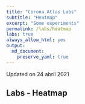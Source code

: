 ```yaml
---
title: "Corona Atlas Labs"
subtitle: "Heatmap"
excerpt: "Some experiments"
permalink: /labs/heatmap
labs: true
always_allow_html: yes
output: 
  md_document:
    preserve_yaml: true
---
```


<!-- Modify _R/labs file instead -->
<p class="text-right font-weight-bold">
Updated on 24 abril 2021
</p>

## Labs - Heatmap

<div id="leaflet" style="width:100%;height:75vh;" class="leaflet html-widget"></div>
<script type="application/json" data-for="leaflet">{"x":{"options":{"minZoom":1.5,"crs":{"crsClass":"L.CRS.EPSG3857","code":null,"proj4def":null,"projectedBounds":null,"options":{}}},"calls":[{"method":"setMaxBounds","args":[-80,-180,80,180]},{"method":"addProviderTiles","args":["CartoDB.DarkMatter",null,null,{"errorTileUrl":"","noWrap":false,"detectRetina":false}]},{"method":"addHeatmap","args":[[[-35.2021192846759,-65.1485054399454,4],[47.5890165076083,14.1431984022027,3],[42.5473014265013,1.58533451297367,4],[23.9277975587061,54.3527775784381,3],[33.8317921038522,66.0257668422885,3],[17.0773727975265,-61.8109112490644,1],[41.139984674174,20.065438009549,3],[40.2893260089297,44.9315425722216,4],[-12.3411053294081,17.5760276455363,3],[-25.5704444435864,134.362084683468,1],[40.3572893304129,47.6606359578701,3],[44.1629307295627,17.7842142772999,4],[13.1714623060359,-59.5594592398395,1],[23.8336624737576,90.2746266220734,3],[50.6398697025022,4.66279647673302,3],[12.2716366552283,-1.74694181695664,3],[42.7551103013674,25.2409323997331,4],[26.0421716803312,50.5488462364088,4],[-3.37016289366585,29.8898305717586,3],[9.64305769476741,2.33915101322187,3],[4.48839530486336,114.605718749363,1],[-16.7124133305489,-64.6606899456599,4],[-10.7705880549394,-53.0863538133413,5],[36.6226717761636,103.895355849354,1],[24.4725522190694,-77.9478500609579,3],[27.3860238911186,90.4519075789862,3],[-22.1868562799607,23.8128651054932,5],[53.5384732548575,28.0384856975402,3],[17.1978030385202,-88.7040227981866,3],[3.9117790108803,-73.0863161501847,4],[9.975464586761,-84.1801156495967,3],[21.6142102089251,-78.9545226272104,3],[15.0930157718787,-23.6375947651212,4],[35.0506026610657,33.2251953883769,4],[49.7356962248983,15.3307123155801,4],[5.70089287563158,12.7467225938184,3],[58.6760260400757,-99.3769072729875,3],[-2.87666035215874,23.6548459358616,3],[6.57555058631761,20.4862059324149,3],[-0.832819956934455,15.2423428528289,3],[46.7981248516004,8.22583632127277,3],[7.6272492749279,-5.55184634474577,3],[13.4481615536811,-15.4635909885353,3],[10.4351755406609,-10.9143178800241,3],[1.56595100293763,10.4586590426919,3],[15.6850372071443,-90.3480455000757,3],[-38.2528703993173,-71.4086984453378,4],[46.6195105992264,2.45856845335666,4],[45.1209411686261,16.416165215437,4],[18.9289545837098,-72.6627798549053,3],[47.1647019459901,19.4164384761779,4],[64.9765320822911,-18.5700983680706,1],[43.5272254632345,12.1614927957004,3],[18.1562774462994,-77.3105389184734,3],[31.2501599585707,36.7881522952131,4],[0.528609424868371,37.8625525202896,3],[41.4610639141382,74.5513879035261,3],[51.1018453672383,10.3928186042813,null],[11.7389709867468,42.5762619754947,3],[56.2238439763849,9.37128812339307,3],[15.4214182617025,-61.3520200391649,1],[18.8908878079692,-70.5008376723828,1],[28.152529418258,2.67465730682664,3],[-1.45294399111037,-78.3783560126896,4],[58.6809715185842,25.8311619056695,4],[26.5780907117225,29.7728926055733,4],[15.369196223989,38.8300044833041,3],[-0.620333843078375,11.7822429998037,3],[12.1197407596791,-61.681152753133,1],[42.1803285304353,43.5005465647154,3],[14.8161828598283,-86.612919937048,3],[39.4464568871859,22.6233731776356,3],[40.1465719083617,127.186119892626,3],[40.3897258830799,-3.55234928248739,2],[8.62507975316789,39.6340364626977,3],[64.4886206544987,26.2507962053128,2],[-17.8334197078599,177.9747371566,1],[6.8902518559511,158.237050047384,1],[7.96365596585339,-1.20634762217046,3],[12.0662725226463,-14.8878468056572,3],[4.79472869380557,-58.9743459597168,3],[22.3817251622044,114.132990674926,1],[9.58893781940501,8.0948618445247,3],[52.2771833278303,5.62259902807922,4],[28.2622525093762,83.938937011234,3],[-0.529299165911259,166.934761927369,1],[-19.0535003787334,-169.860959792378,1],[17.3517175027039,-62.7826420245485,1],[12.7105200264253,104.917604488392,1],[1.86251664323396,-157.376651905606,1],[48.1623987650855,67.2865522644064,3],[18.4999336999336,103.770010064472,1],[33.9174359492092,35.8889427559421,4],[13.894144986731,-60.9691301588411,1],[47.1362856930959,9.5503634190267,3],[7.62654310868556,80.6985669878148,1],[-9.1698838936742,-74.3608685629587,4],[-0.191605757323356,114.018058489029,3],[53.1786737494892,-8.14310779859252,2],[31.3475495130773,34.9635380156869,1],[33.0476113200938,43.7731716023547,3],[12.8438457197481,-85.0432514318622,3],[22.3425169555975,79.4181914839274,5],[32.5699780356499,54.3013293914622,4],[-11.6633711067585,43.3567579629252,3],[35.9442369005198,136.767712776856,1],[36.4311191842896,127.84111498019,1],[29.3556631656385,47.6155472987991,4],[29.3978965873385,68.8091126155351,3],[52.124545617766,19.3990590023086,4],[6.45031874766357,-9.31308899438693,3],[-29.5774827680169,28.2571751964976,5],[55.339721749692,23.904491585344,3],[49.7751212603235,6.09891546127588,3],[-6.61127714619985,144.248519418579,3],[35.8884992670076,14.4277813919169,3],[-20.281500740106,57.5758475726672,1],[0.459918415409883,73.1547311514838,3],[-13.2307938733512,34.3050955827784,5],[23.9399584670446,-102.527803104086,4],[3.60847959045255,114.710449584335,1],[-17.2662225957607,35.5530322895638,5],[15.9436929925332,121.42461598617,3],[31.9371880046933,35.2589295371827,4],[39.6745950811349,-7.96741419449025,2],[7.44293270739664,134.532849404329,1],[-23.2312173755209,-58.3933678860499,4],[25.2754233564513,51.1999989697074,4],[45.8389356088733,24.9831861281519,3],[44.2312994857263,20.7957369830548,4],[38.5231101958947,71.0346584209823,3],[-8.79905557177138,125.946136697002,3],[-22.142960025223,17.2220535988999,3],[-21.3249376058201,165.496784900182,1],[17.4136921493685,9.39689039266475,3],[-43.993057149608,170.461649955858,1],[20.5666285434862,56.0922848797053,4],[8.52718155699428,-80.1103620697539,3],[56.8532136267187,24.9271580644057,3],[27.0242308017488,18.0319905747843,3],[31.8409490094088,-6.28716808241391,3],[43.7380202385346,7.42374070654847,3],[47.1965666954997,28.4661841448633,3],[42.7851210240792,19.2482577548004,4],[-19.3892185383557,46.6987141121008,3],[5.61978734650987,168.108735067655,1],[41.6006772405597,21.707552630216,4],[17.3443838831138,-3.52356935963142,3],[21.1498907921324,96.49763242927,1],[46.8393271652132,103.076828499866,3],[20.2587996772436,-10.3347352246283,3],[61.6715878805507,99.1366092075636,3],[-1.99352662684876,29.9281443631584,1],[24.1267323736816,44.546784937414,3],[-9.62413839945012,160.16426573801,1],[39.1102909277757,59.3960985634624,3],[34.1083679756019,9.5760095522878,4],[-21.1769245082963,-175.182135122145,1],[38.9890241793039,35.4464964824555,4],[10.417095191112,-61.30174177628,3],[-5.67438803049206,176.115526013485,1],[-6.26636726981605,34.800733630336,4],[49.0087217098159,31.3961831689058,4],[1.28206444173038,32.3960643169356,1],[-32.8020234546134,-56.0178485201856,4],[41.7593748724298,63.160662343482,3],[41.9046506957296,12.4485540923287,3],[13.254549678372,-61.1887129083572,1],[-4.65949461492214,55.4641483629836,4],[16.0184120263048,29.9599387114768,4],[62.8051317134413,16.7490883355393,4],[1.36357424408701,103.817907367349,1],[46.1242393399678,14.8258746621628,4],[53.996849082587,-2.5856392007459,2],[16.6377375940803,106.314459028754,1],[-15.2612682813299,166.891145193839,1],[-13.6174234764531,-172.446497105764,1],[39.5220373645986,-99.123249120711,3],[-19.0025389457657,29.8648471926622,5],[7.12796936816275,-66.1580102178432,3],[48.7063387149775,19.4863592608847,3],[8.5573446703944,-11.7929378567989,3],[43.9372772603764,12.4587877018634,3],[14.3571011681849,-14.472154238662,3],[6.06327065600832,45.8689617551806,3],[4.13030648180662,-55.9092124687471,3],[7.2872821868403,30.323158832332,3],[0.241974619116458,6.60752482429229,3],[13.7313392686234,-88.8679538483707,3],[35.0127712176427,38.5093382871711,4],[-26.5591016501642,31.5043758401513,5],[15.3414221255307,18.6626615423874,3],[8.53530978753182,0.97776365887989,3],[15.1043805642839,101.008762583139,1],[15.9301795656099,47.5453019663196,3],[-29.0000431844288,25.0882067572617,5],[-13.4608694258361,27.7972738652513,5],[64.4130301430182,13.9706810294007,2],[42.5816191592841,20.889266773813,4]],null,null,{"minOpacity":0.05,"max":5,"radius":20,"blur":15}]},{"method":"addCircleMarkers","args":[[-35.2021192846759,47.5890165076083,42.5473014265013,23.9277975587061,33.8317921038522,17.0773727975265,41.139984674174,40.2893260089297,-12.3411053294081,-25.5704444435864,40.3572893304129,44.1629307295627,13.1714623060359,23.8336624737576,50.6398697025022,12.2716366552283,42.7551103013674,26.0421716803312,-3.37016289366585,9.64305769476741,4.48839530486336,-16.7124133305489,-10.7705880549394,36.6226717761636,24.4725522190694,27.3860238911186,-22.1868562799607,53.5384732548575,17.1978030385202,3.9117790108803,9.975464586761,21.6142102089251,15.0930157718787,35.0506026610657,49.7356962248983,5.70089287563158,58.6760260400757,-2.87666035215874,6.57555058631761,-0.832819956934455,46.7981248516004,7.6272492749279,13.4481615536811,10.4351755406609,1.56595100293763,15.6850372071443,-38.2528703993173,46.6195105992264,45.1209411686261,18.9289545837098,47.1647019459901,64.9765320822911,43.5272254632345,18.1562774462994,31.2501599585707,0.528609424868371,41.4610639141382,51.1018453672383,11.7389709867468,56.2238439763849,15.4214182617025,18.8908878079692,28.152529418258,-1.45294399111037,58.6809715185842,26.5780907117225,15.369196223989,-0.620333843078375,12.1197407596791,42.1803285304353,14.8161828598283,39.4464568871859,40.1465719083617,40.3897258830799,8.62507975316789,64.4886206544987,-17.8334197078599,6.8902518559511,7.96365596585339,12.0662725226463,4.79472869380557,22.3817251622044,9.58893781940501,52.2771833278303,28.2622525093762,-0.529299165911259,-19.0535003787334,17.3517175027039,12.7105200264253,1.86251664323396,48.1623987650855,18.4999336999336,33.9174359492092,13.894144986731,47.1362856930959,7.62654310868556,-9.1698838936742,-0.191605757323356,53.1786737494892,31.3475495130773,33.0476113200938,12.8438457197481,22.3425169555975,32.5699780356499,-11.6633711067585,35.9442369005198,36.4311191842896,29.3556631656385,29.3978965873385,52.124545617766,6.45031874766357,-29.5774827680169,55.339721749692,49.7751212603235,-6.61127714619985,35.8884992670076,-20.281500740106,0.459918415409883,-13.2307938733512,23.9399584670446,3.60847959045255,-17.2662225957607,15.9436929925332,31.9371880046933,39.6745950811349,7.44293270739664,-23.2312173755209,25.2754233564513,45.8389356088733,44.2312994857263,38.5231101958947,-8.79905557177138,-22.142960025223,-21.3249376058201,17.4136921493685,-43.993057149608,20.5666285434862,8.52718155699428,56.8532136267187,27.0242308017488,31.8409490094088,43.7380202385346,47.1965666954997,42.7851210240792,-19.3892185383557,5.61978734650987,41.6006772405597,17.3443838831138,21.1498907921324,46.8393271652132,20.2587996772436,61.6715878805507,-1.99352662684876,24.1267323736816,-9.62413839945012,39.1102909277757,34.1083679756019,-21.1769245082963,38.9890241793039,10.417095191112,-5.67438803049206,-6.26636726981605,49.0087217098159,1.28206444173038,-32.8020234546134,41.7593748724298,41.9046506957296,13.254549678372,-4.65949461492214,16.0184120263048,62.8051317134413,1.36357424408701,46.1242393399678,53.996849082587,16.6377375940803,-15.2612682813299,-13.6174234764531,39.5220373645986,-19.0025389457657,7.12796936816275,48.7063387149775,8.5573446703944,43.9372772603764,14.3571011681849,6.06327065600832,4.13030648180662,7.2872821868403,0.241974619116458,13.7313392686234,35.0127712176427,-26.5591016501642,15.3414221255307,8.53530978753182,15.1043805642839,15.9301795656099,-29.0000431844288,-13.4608694258361,64.4130301430182,42.5816191592841],[-65.1485054399454,14.1431984022027,1.58533451297367,54.3527775784381,66.0257668422885,-61.8109112490644,20.065438009549,44.9315425722216,17.5760276455363,134.362084683468,47.6606359578701,17.7842142772999,-59.5594592398395,90.2746266220734,4.66279647673302,-1.74694181695664,25.2409323997331,50.5488462364088,29.8898305717586,2.33915101322187,114.605718749363,-64.6606899456599,-53.0863538133413,103.895355849354,-77.9478500609579,90.4519075789862,23.8128651054932,28.0384856975402,-88.7040227981866,-73.0863161501847,-84.1801156495967,-78.9545226272104,-23.6375947651212,33.2251953883769,15.3307123155801,12.7467225938184,-99.3769072729875,23.6548459358616,20.4862059324149,15.2423428528289,8.22583632127277,-5.55184634474577,-15.4635909885353,-10.9143178800241,10.4586590426919,-90.3480455000757,-71.4086984453378,2.45856845335666,16.416165215437,-72.6627798549053,19.4164384761779,-18.5700983680706,12.1614927957004,-77.3105389184734,36.7881522952131,37.8625525202896,74.5513879035261,10.3928186042813,42.5762619754947,9.37128812339307,-61.3520200391649,-70.5008376723828,2.67465730682664,-78.3783560126896,25.8311619056695,29.7728926055733,38.8300044833041,11.7822429998037,-61.681152753133,43.5005465647154,-86.612919937048,22.6233731776356,127.186119892626,-3.55234928248739,39.6340364626977,26.2507962053128,177.9747371566,158.237050047384,-1.20634762217046,-14.8878468056572,-58.9743459597168,114.132990674926,8.0948618445247,5.62259902807922,83.938937011234,166.934761927369,-169.860959792378,-62.7826420245485,104.917604488392,-157.376651905606,67.2865522644064,103.770010064472,35.8889427559421,-60.9691301588411,9.5503634190267,80.6985669878148,-74.3608685629587,114.018058489029,-8.14310779859252,34.9635380156869,43.7731716023547,-85.0432514318622,79.4181914839274,54.3013293914622,43.3567579629252,136.767712776856,127.84111498019,47.6155472987991,68.8091126155351,19.3990590023086,-9.31308899438693,28.2571751964976,23.904491585344,6.09891546127588,144.248519418579,14.4277813919169,57.5758475726672,73.1547311514838,34.3050955827784,-102.527803104086,114.710449584335,35.5530322895638,121.42461598617,35.2589295371827,-7.96741419449025,134.532849404329,-58.3933678860499,51.1999989697074,24.9831861281519,20.7957369830548,71.0346584209823,125.946136697002,17.2220535988999,165.496784900182,9.39689039266475,170.461649955858,56.0922848797053,-80.1103620697539,24.9271580644057,18.0319905747843,-6.28716808241391,7.42374070654847,28.4661841448633,19.2482577548004,46.6987141121008,168.108735067655,21.707552630216,-3.52356935963142,96.49763242927,103.076828499866,-10.3347352246283,99.1366092075636,29.9281443631584,44.546784937414,160.16426573801,59.3960985634624,9.5760095522878,-175.182135122145,35.4464964824555,-61.30174177628,176.115526013485,34.800733630336,31.3961831689058,32.3960643169356,-56.0178485201856,63.160662343482,12.4485540923287,-61.1887129083572,55.4641483629836,29.9599387114768,16.7490883355393,103.817907367349,14.8258746621628,-2.5856392007459,106.314459028754,166.891145193839,-172.446497105764,-99.123249120711,29.8648471926622,-66.1580102178432,19.4863592608847,-11.7929378567989,12.4587877018634,-14.472154238662,45.8689617551806,-55.9092124687471,30.323158832332,6.60752482429229,-88.8679538483707,38.5093382871711,31.5043758401513,18.6626615423874,0.97776365887989,101.008762583139,47.5453019663196,25.0882067572617,27.7972738652513,13.9706810294007,20.889266773813],10,null,null,{"interactive":true,"className":"","stroke":false,"color":"#03F","weight":5,"opacity":0.5,"fill":true,"fillColor":null,"fillOpacity":0},null,null,["<strong>Argentina<\/strong><br />High incidence area<p class='infomap'><strong>More information<\/strong><br />Since 18 abr. 2021.<\/p>","<strong>Austria<\/strong><br />Risk area<p class='infomap'><strong>More information<\/strong><br />Since 01 nov. 2020.<\/p>","<strong>Andorra<\/strong><br />High incidence area<p class='infomap'><strong>More information<\/strong><br />Since 24 ene. 2021.<\/p>","<strong>United Arab Emirates<\/strong><br />Risk area<p class='infomap'><strong>More information<\/strong><br />Since 18 abr. 2021.<\/p>","<strong>Afghanistan<\/strong><br />Risk area<p class='infomap'><strong>More information<\/strong><br />Since 21 feb. 2021.<\/p>","<strong>Antigua and Barbuda<\/strong><br />Not risk area<p class='infomap'><strong>More information<\/strong><br />Since 24 abr. 2021.<\/p>","<strong>Albania<\/strong><br />Risk area<p class='infomap'><strong>More information<\/strong><br />Since 25 abr. 2021.<\/p>","<strong>Armenia<\/strong><br />High incidence area<p class='infomap'><strong>More information<\/strong><br />Since 11 abr. 2021.<\/p>","<strong>Angola<\/strong><br />Risk area<p class='infomap'><strong>More information<\/strong><br />Since 15 jun. 2020.<\/p>","<strong>Australia<\/strong><br />Not risk area","<strong>Azerbaijan<\/strong><br />Risk area<p class='infomap'><strong>More information<\/strong><br />Since 15 jun. 2020.<\/p>","<strong>Bosnia and Herzegovina<\/strong><br />High incidence area<p class='infomap'><strong>More information<\/strong><br />Since 24 ene. 2021.<\/p>","<strong>Barbados<\/strong><br />Not risk area<p class='infomap'><strong>More information<\/strong><br />Since 17 abr. 2021.<\/p>","<strong>Bangladesh<\/strong><br />Risk area<p class='infomap'><strong>More information<\/strong><br />Since 15 jun. 2020.<\/p>","<strong>Belgium<\/strong><br />Risk area<p class='infomap'><strong>More information<\/strong><br />Since 30 sep. 2020.<\/p>","<strong>Burkina Faso<\/strong><br />Risk area<p class='infomap'><strong>More information<\/strong><br />Since 15 jun. 2020.<\/p>","<strong>Bulgaria<\/strong><br />High incidence area<p class='infomap'><strong>More information<\/strong><br />Since 21 mar. 2021.<\/p>","<strong>Bahrain<\/strong><br />High incidence area<p class='infomap'><strong>More information<\/strong><br />Since 14 feb. 2021.<\/p>","<strong>Burundi<\/strong><br />Risk area<p class='infomap'><strong>More information<\/strong><br />Since 15 jun. 2020.<\/p>","<strong>Benin<\/strong><br />Risk area<p class='infomap'><strong>More information<\/strong><br />Since 15 jun. 2020.<\/p>","<strong>Brunei<\/strong><br />Not risk area","<strong>Bolivia<\/strong><br />High incidence area<p class='infomap'><strong>More information<\/strong><br />Since 24 ene. 2021.<\/p>","<strong>Brazil<\/strong><br />Variant of concern<p class='infomap'><strong>More information<\/strong><br />Since 19 ene. 2021.<\/p>","<strong>China<\/strong><br />Not risk area","<strong>Bahamas<\/strong><br />Risk area<p class='infomap'><strong>More information<\/strong><br />Since 25 abr. 2021.<\/p>","<strong>Bhutan<\/strong><br />Risk area<p class='infomap'><strong>More information<\/strong><br />Since 15 jun. 2020.<\/p>","<strong>Botswana<\/strong><br />Variant of concern<p class='infomap'><strong>More information<\/strong><br />Since 07 feb. 2021.<\/p>","<strong>Belarus<\/strong><br />Risk area<p class='infomap'><strong>More information<\/strong><br />Since 15 jun. 2020.<\/p>","<strong>Belize<\/strong><br />Risk area<p class='infomap'><strong>More information<\/strong><br />Since 15 jun. 2020.<\/p>","<strong>Colombia<\/strong><br />High incidence area<p class='infomap'><strong>More information<\/strong><br />Since 24 ene. 2021.<\/p>","<strong>Costa Rica<\/strong><br />Risk area<p class='infomap'><strong>More information<\/strong><br />Since 15 jun. 2020.<\/p>","<strong>Cuba<\/strong><br />Risk area<p class='infomap'><strong>More information<\/strong><br />Since 28 feb. 2021.<\/p>","<strong>Cape Verde<\/strong><br />High incidence area<p class='infomap'><strong>More information<\/strong><br />Since 25 abr. 2021.<\/p>","<strong>Cyprus<\/strong><br />High incidence area<p class='infomap'><strong>More information<\/strong><br />Since 21 mar. 2021.<\/p>","<strong>Czechia<\/strong><br />High incidence area<p class='infomap'><strong>More information<\/strong><br />Since 28 mar. 2021.<\/p>","<strong>Cameroon<\/strong><br />Risk area<p class='infomap'><strong>More information<\/strong><br />Since 15 jun. 2020.<\/p>","<strong>Canada<\/strong><br />Risk area<p class='infomap'><strong>More information<\/strong><br />Since 15 nov. 2020.<\/p>","<strong>Democratic Republic of The Congo<\/strong><br />Risk area<p class='infomap'><strong>More information<\/strong><br />Since 15 jun. 2020.<\/p>","<strong>Central African Republic<\/strong><br />Risk area<p class='infomap'><strong>More information<\/strong><br />Since 15 jun. 2020.<\/p>","<strong>Congo<\/strong><br />Risk area<p class='infomap'><strong>More information<\/strong><br />Since 15 jun. 2020.<\/p>","<strong>Switzerland<\/strong><br />Risk area<p class='infomap'><strong>More information<\/strong><br />Since 24 oct. 2020.<\/p>","<strong>Cote D'Ivoire<\/strong><br />Risk area<p class='infomap'><strong>More information<\/strong><br />Since 15 jun. 2020.<\/p>","<strong>Gambia<\/strong><br />Risk area<p class='infomap'><strong>More information<\/strong><br />Since 15 jun. 2020.<\/p>","<strong>Guinea<\/strong><br />Risk area<p class='infomap'><strong>More information<\/strong><br />Since 15 jun. 2020.<\/p>","<strong>Equatorial Guinea<\/strong><br />Risk area<p class='infomap'><strong>More information<\/strong><br />Since 15 jun. 2020.<\/p>","<strong>Guatemala<\/strong><br />Risk area<p class='infomap'><strong>More information<\/strong><br />Since 15 jun. 2020.<\/p>","<strong>Chile<\/strong><br />High incidence area<p class='infomap'><strong>More information<\/strong><br />Since 03 abr. 2021.<\/p>","<strong>France<\/strong><br />High incidence area<p class='infomap'><strong>More information<\/strong><br />Since 28 mar. 2021.<\/p>","<strong>Croatia<\/strong><br />High incidence area<p class='infomap'><strong>More information<\/strong><br />Since 11 abr. 2021.<\/p>","<strong>Haiti<\/strong><br />Risk area<p class='infomap'><strong>More information<\/strong><br />Since 15 jun. 2020.<\/p>","<strong>Hungary<\/strong><br />High incidence area<p class='infomap'><strong>More information<\/strong><br />Since 07 mar. 2021.<\/p>","<strong>Iceland<\/strong><br />Not risk area","<strong>Italy<\/strong><br />Risk area<p class='infomap'><strong>More information<\/strong><br />Since 08 nov. 2020.<\/p>","<strong>Jamaica<\/strong><br />Risk area<p class='infomap'><strong>More information<\/strong><br />Since 15 jun. 2020.<\/p>","<strong>Jordan<\/strong><br />High incidence area<p class='infomap'><strong>More information<\/strong><br />Since 07 mar. 2021.<\/p>","<strong>Kenya<\/strong><br />Risk area<p class='infomap'><strong>More information<\/strong><br />Since 15 jun. 2020.<\/p>","<strong>Kyrgyzstan<\/strong><br />Risk area<p class='infomap'><strong>More information<\/strong><br />Since 15 jun. 2020.<\/p>","<strong>Germany<\/strong>","<strong>Djibouti<\/strong><br />Risk area<p class='infomap'><strong>More information<\/strong><br />Since 15 jun. 2020.<\/p>","<strong>Denmark<\/strong><br />Risk area<p class='infomap'><strong>More information<\/strong><br />Since 28 mar. 2021.<\/p>","<strong>Dominica<\/strong><br />Not risk area","<strong>Dominican Republic<\/strong><br />Not risk area<p class='infomap'><strong>More information<\/strong><br />Since 24 abr. 2021.<\/p>","<strong>Algeria<\/strong><br />Risk area<p class='infomap'><strong>More information<\/strong><br />Since 15 jun. 2020.<\/p>","<strong>Ecuador<\/strong><br />High incidence area<p class='infomap'><strong>More information<\/strong><br />Since 31 ene. 2021.<\/p>","<strong>Estonia<\/strong><br />High incidence area<p class='infomap'><strong>More information<\/strong><br />Since 24 ene. 2021.<\/p>","<strong>Egypt<\/strong><br />High incidence area<p class='infomap'><strong>More information<\/strong><br />Since 24 ene. 2021.<\/p>","<strong>Eritrea<\/strong><br />Risk area<p class='infomap'><strong>More information<\/strong><br />Since 15 jun. 2020.<\/p>","<strong>Gabon<\/strong><br />Risk area<p class='infomap'><strong>More information<\/strong><br />Since 15 jun. 2020.<\/p>","<strong>Grenada<\/strong><br />Not risk area","<strong>Georgia<\/strong><br />Risk area<p class='infomap'><strong>More information<\/strong><br />Since 07 oct. 2020.<\/p>","<strong>Honduras<\/strong><br />Risk area<p class='infomap'><strong>More information<\/strong><br />Since 15 jun. 2020.<\/p>","<strong>Greece<\/strong><br />Risk area<p class='infomap'><strong>More information<\/strong><br />Since 07 mar. 2021.<\/p>","<strong>North Korea<\/strong><br />Risk area<p class='infomap'><strong>More information<\/strong><br />Since 15 jun. 2020.<\/p>","<strong>Spain<\/strong><br />Risk area (partially)<p class='infomap'><strong>More information<\/strong><br />Since 21 feb. 2021. A different risk level may apply for the following regions: <ul><li>Galicia, since 21 mar. 2021<\/li><li>Valencia, since 14 mar. 2021<\/li><li>Murcia, since 14 mar. 2021<\/li><li>Balearic Islands, since 14 mar. 2021<\/li><li>Madrid<\/li><\/ul>More details in German or at <a href='https://www.rki.de/DE/Content/InfAZ/N/Neuartiges_Coronavirus/Risikogebiete_neu.html'>rki.de<\/a>.<\/p>","<strong>Ethiopia<\/strong><br />Risk area<p class='infomap'><strong>More information<\/strong><br />Since 15 jun. 2020.<\/p>","<strong>Finland<\/strong><br />Risk area (partially)<p class='infomap'><strong>More information<\/strong><br />Since 22 nov. 2020. A different risk level may apply for the following regions: <ul><li>Uusimaa, since 22 nov. 2020<\/li><li>Varsinais-Suomi, since 20 dic. 2020<\/li><li>Päijät-Häme, since 28 mar. 2021<\/li><\/ul>More details in German or at <a href='https://www.rki.de/DE/Content/InfAZ/N/Neuartiges_Coronavirus/Risikogebiete_neu.html'>rki.de<\/a>.<\/p>","<strong>Fiji<\/strong><br />Not risk area","<strong>Micronesia<\/strong><br />Not risk area","<strong>Ghana<\/strong><br />Risk area<p class='infomap'><strong>More information<\/strong><br />Since 15 jun. 2020.<\/p>","<strong>Guinea-Bissau<\/strong><br />Risk area<p class='infomap'><strong>More information<\/strong><br />Since 15 jun. 2020.<\/p>","<strong>Guyana<\/strong><br />Risk area<p class='infomap'><strong>More information<\/strong><br />Since 15 jun. 2020.<\/p>","<strong>Hong Kong<\/strong><br />Not risk area","<strong>Nigeria<\/strong><br />Risk area<p class='infomap'><strong>More information<\/strong><br />Since 15 jun. 2020.<\/p>","<strong>Netherlands<\/strong><br />High incidence area<p class='infomap'><strong>More information<\/strong><br />Since 06 abr. 2021.<\/p>","<strong>Nepal<\/strong><br />Risk area<p class='infomap'><strong>More information<\/strong><br />Since 15 jun. 2020.<\/p>","<strong>Nauru<\/strong><br />Not risk area","<strong>Niue<\/strong><br />Not risk area","<strong>Saint Kitts and Nevis<\/strong><br />Not risk area","<strong>Cambodia<\/strong><br />Not risk area","<strong>Kiribati<\/strong><br />Not risk area","<strong>Kazakhstan<\/strong><br />Risk area<p class='infomap'><strong>More information<\/strong><br />Since 15 jun. 2020.<\/p>","<strong>Laos<\/strong><br />Not risk area","<strong>Lebanon<\/strong><br />High incidence area<p class='infomap'><strong>More information<\/strong><br />Since 24 ene. 2021.<\/p>","<strong>Saint Lucia<\/strong><br />Not risk area<p class='infomap'><strong>More information<\/strong><br />Since 24 abr. 2021.<\/p>","<strong>Liechtenstein<\/strong><br />Risk area<p class='infomap'><strong>More information<\/strong><br />Since 24 oct. 2020.<\/p>","<strong>Sri Lanka<\/strong><br />Not risk area","<strong>Peru<\/strong><br />High incidence area<p class='infomap'><strong>More information<\/strong><br />Since 03 abr. 2021.<\/p>","<strong>Indonesia<\/strong><br />Risk area<p class='infomap'><strong>More information<\/strong><br />Since 15 jun. 2020.<\/p>","<strong>Ireland<\/strong><br />Risk area (partially)<p class='infomap'><strong>More information<\/strong><br />Since 21 mar. 2021. A different risk level may apply for the following regions: <ul><li>West, since 25 abr. 2021<\/li><li>South-East, since 18 abr. 2021<\/li><li>Mid-West, since 18 abr. 2021<\/li><li>South-West, since 03 abr. 2021<\/li><\/ul>More details in German or at <a href='https://www.rki.de/DE/Content/InfAZ/N/Neuartiges_Coronavirus/Risikogebiete_neu.html'>rki.de<\/a>.<\/p>","<strong>Israel<\/strong><br />Not risk area","<strong>Iraq<\/strong><br />Risk area<p class='infomap'><strong>More information<\/strong><br />Since 15 jun. 2020.<\/p>","<strong>Nicaragua<\/strong><br />Risk area<p class='infomap'><strong>More information<\/strong><br />Since 15 jun. 2020.<\/p>","<strong>India<\/strong><br />Variant of concern<p class='infomap'><strong>More information<\/strong><br />Since 26 abr. 2021.<\/p>","<strong>Iran<\/strong><br />High incidence area<p class='infomap'><strong>More information<\/strong><br />Since 24 ene. 2021.<\/p>","<strong>Comoros<\/strong><br />Risk area<p class='infomap'><strong>More information<\/strong><br />Since 15 jun. 2020.<\/p>","<strong>Japan<\/strong><br />Not risk area","<strong>South Korea<\/strong><br />Not risk area","<strong>Kuwait<\/strong><br />High incidence area<p class='infomap'><strong>More information<\/strong><br />Since 21 mar. 2021.<\/p>","<strong>Pakistan<\/strong><br />Risk area<p class='infomap'><strong>More information<\/strong><br />Since 15 jun. 2020.<\/p>","<strong>Poland<\/strong><br />High incidence area<p class='infomap'><strong>More information<\/strong><br />Since 21 mar. 2021.<\/p>","<strong>Liberia<\/strong><br />Risk area<p class='infomap'><strong>More information<\/strong><br />Since 15 jun. 2020.<\/p>","<strong>Lesotho<\/strong><br />Variant of concern<p class='infomap'><strong>More information<\/strong><br />Since 31 ene. 2021.<\/p>","<strong>Lithuania<\/strong><br />Risk area<p class='infomap'><strong>More information<\/strong><br />Since 21 feb. 2021.<\/p>","<strong>Luxembourg<\/strong><br />Risk area<p class='infomap'><strong>More information<\/strong><br />Since 25 sep. 2020.<\/p>","<strong>Papua New Guinea<\/strong><br />Risk area<p class='infomap'><strong>More information<\/strong><br />Since 17 jun. 2020.<\/p>","<strong>Malta<\/strong><br />Risk area<p class='infomap'><strong>More information<\/strong><br />Since 11 abr. 2021.<\/p>","<strong>Mauritius<\/strong><br />Not risk area","<strong>Maldives<\/strong><br />Risk area<p class='infomap'><strong>More information<\/strong><br />Since 17 jul. 2020.<\/p>","<strong>Malawi<\/strong><br />Variant of concern<p class='infomap'><strong>More information<\/strong><br />Since 07 feb. 2021.<\/p>","<strong>Mexico<\/strong><br />High incidence area<p class='infomap'><strong>More information<\/strong><br />Since 24 ene. 2021.<\/p>","<strong>Malaysia<\/strong><br />Not risk area","<strong>Mozambique<\/strong><br />Variant of concern<p class='infomap'><strong>More information<\/strong><br />Since 07 feb. 2021.<\/p>","<strong>Philippines<\/strong><br />Risk area<p class='infomap'><strong>More information<\/strong><br />Since 15 jun. 2020.<\/p>","<strong>Palestine<\/strong><br />High incidence area<p class='infomap'><strong>More information<\/strong><br />Since 24 ene. 2021.<\/p>","<strong>Portugal<\/strong><br />Risk area (partially)<p class='infomap'><strong>More information<\/strong><br />Since 14 mar. 2021. A different risk level may apply for the following regions: <ul><li>Madeira, since 14 mar. 2021<\/li><li>Azores, since 18 abr. 2021<\/li><li>Algarve, since 18 abr. 2021<\/li><\/ul>More details in German or at <a href='https://www.rki.de/DE/Content/InfAZ/N/Neuartiges_Coronavirus/Risikogebiete_neu.html'>rki.de<\/a>.<\/p>","<strong>Palau<\/strong><br />Not risk area","<strong>Paraguay<\/strong><br />High incidence area<p class='infomap'><strong>More information<\/strong><br />Since 21 mar. 2021.<\/p>","<strong>Qatar<\/strong><br />High incidence area<p class='infomap'><strong>More information<\/strong><br />Since 25 abr. 2021.<\/p>","<strong>Romania<\/strong><br />Risk area<p class='infomap'><strong>More information<\/strong><br />Since 07 oct. 2020.<\/p>","<strong>Serbia<\/strong><br />High incidence area<p class='infomap'><strong>More information<\/strong><br />Since 24 ene. 2021.<\/p>","<strong>Tajikistan<\/strong><br />Risk area<p class='infomap'><strong>More information<\/strong><br />Since 15 jun. 2020.<\/p>","<strong>Timor-Leste<\/strong><br />Risk area<p class='infomap'><strong>More information<\/strong><br />Since 17 jun. 2020.<\/p>","<strong>Namibia<\/strong><br />Risk area<p class='infomap'><strong>More information<\/strong><br />Since 14 feb. 2021.<\/p>","<strong>New Caledonia<\/strong><br />Not risk area","<strong>Niger<\/strong><br />Risk area<p class='infomap'><strong>More information<\/strong><br />Since 15 jun. 2020.<\/p>","<strong>New Zealand<\/strong><br />Not risk area","<strong>Oman<\/strong><br />High incidence area<p class='infomap'><strong>More information<\/strong><br />Since 25 abr. 2021.<\/p>","<strong>Panama<\/strong><br />Risk area<p class='infomap'><strong>More information<\/strong><br />Since 28 feb. 2021.<\/p>","<strong>Latvia<\/strong><br />Risk area<p class='infomap'><strong>More information<\/strong><br />Since 11 abr. 2021.<\/p>","<strong>Libya<\/strong><br />Risk area<p class='infomap'><strong>More information<\/strong><br />Since 15 jun. 2020.<\/p>","<strong>Morocco<\/strong><br />Risk area<p class='infomap'><strong>More information<\/strong><br />Since 15 jun. 2020.<\/p>","<strong>Monaco<\/strong><br />Risk area<p class='infomap'><strong>More information<\/strong><br />Since 01 nov. 2020.<\/p>","<strong>Moldova<\/strong><br />Risk area<p class='infomap'><strong>More information<\/strong><br />Since 25 abr. 2021.<\/p>","<strong>Montenegro<\/strong><br />High incidence area<p class='infomap'><strong>More information<\/strong><br />Since 24 ene. 2021.<\/p>","<strong>Madagascar<\/strong><br />Risk area<p class='infomap'><strong>More information<\/strong><br />Since 15 jun. 2020.<\/p>","<strong>Marshall Islands<\/strong><br />Not risk area","<strong>North Macedonia<\/strong><br />High incidence area<p class='infomap'><strong>More information<\/strong><br />Since 24 ene. 2021.<\/p>","<strong>Mali<\/strong><br />Risk area<p class='infomap'><strong>More information<\/strong><br />Since 15 jun. 2020.<\/p>","<strong>Myanmar/Burma<\/strong><br />Not risk area","<strong>Mongolia<\/strong><br />Risk area<p class='infomap'><strong>More information<\/strong><br />Since 15 jun. 2020.<\/p>","<strong>Mauritania<\/strong><br />Risk area<p class='infomap'><strong>More information<\/strong><br />Since 15 jun. 2020.<\/p>","<strong>Russian Federation<\/strong><br />Risk area<p class='infomap'><strong>More information<\/strong><br />Since 15 jun. 2020.<\/p>","<strong>Rwanda<\/strong><br />Not risk area","<strong>Saudi Arabia<\/strong><br />Risk area<p class='infomap'><strong>More information<\/strong><br />Since 15 jun. 2020.<\/p>","<strong>Solomon Islands<\/strong><br />Not risk area","<strong>Turkmenistan<\/strong><br />Risk area<p class='infomap'><strong>More information<\/strong><br />Since 17 jun. 2020.<\/p>","<strong>Tunisia<\/strong><br />High incidence area<p class='infomap'><strong>More information<\/strong><br />Since 25 abr. 2021.<\/p>","<strong>Tonga<\/strong><br />Not risk area","<strong>Turkey<\/strong><br />High incidence area<p class='infomap'><strong>More information<\/strong><br />Since 11 abr. 2021.<\/p>","<strong>Trinidad and Tobago<\/strong><br />Risk area<p class='infomap'><strong>More information<\/strong><br />Since 15 jun. 2020.<\/p>","<strong>Tuvalu<\/strong><br />Not risk area","<strong>United Republic of Tanzania<\/strong><br />High incidence area<p class='infomap'><strong>More information<\/strong><br />Since 14 mar. 2021.<\/p>","<strong>Ukraine<\/strong><br />High incidence area<p class='infomap'><strong>More information<\/strong><br />Since 11 abr. 2021.<\/p>","<strong>Uganda<\/strong><br />Not risk area","<strong>Uruguay<\/strong><br />High incidence area<p class='infomap'><strong>More information<\/strong><br />Since 21 mar. 2021.<\/p>","<strong>Uzbekistan<\/strong><br />Risk area<p class='infomap'><strong>More information<\/strong><br />Since 15 jun. 2020.<\/p>","<strong>Vatican City<\/strong><br />Risk area<p class='infomap'><strong>More information<\/strong><br />Since 01 nov. 2020.<\/p>","<strong>Saint Vincent and The Grenadines<\/strong><br />Not risk area","<strong>Seychelles<\/strong><br />High incidence area<p class='infomap'><strong>More information<\/strong><br />Since 14 feb. 2021.<\/p>","<strong>Sudan<\/strong><br />High incidence area<p class='infomap'><strong>More information<\/strong><br />Since 31 ene. 2021.<\/p>","<strong>Sweden<\/strong><br />High incidence area<p class='infomap'><strong>More information<\/strong><br />Since 07 mar. 2021.<\/p>","<strong>Singapore<\/strong><br />Not risk area","<strong>Slovenia<\/strong><br />High incidence area<p class='infomap'><strong>More information<\/strong><br />Since 24 ene. 2021.<\/p>","<strong>United Kingdom<\/strong><br />Risk area (partially)<p class='infomap'><strong>More information<\/strong><br />Since 21 mar. 2021. A different risk level may apply for the following regions: <ul><li>Bermuda, since 21 mar. 2021<\/li><li>Virgin Islands, British, since 21 mar. 2021<\/li><li>Falkland Islands (Malvines), since 21 mar. 2021<\/li><\/ul>More details in German or at <a href='https://www.rki.de/DE/Content/InfAZ/N/Neuartiges_Coronavirus/Risikogebiete_neu.html'>rki.de<\/a>.<\/p>","<strong>Vietnam<\/strong><br />Not risk area","<strong>Vanuatu<\/strong><br />Not risk area","<strong>Samoa<\/strong><br />Not risk area","<strong>United States<\/strong><br />Risk area<p class='infomap'><strong>More information<\/strong><br />Since 07 mar. 2021.<\/p>","<strong>Zimbabwe<\/strong><br />Variant of concern<p class='infomap'><strong>More information<\/strong><br />Since 07 feb. 2021.<\/p>","<strong>Venezuela<\/strong><br />Risk area<p class='infomap'><strong>More information<\/strong><br />Since 15 jun. 2020.<\/p>","<strong>Slovakia<\/strong><br />Risk area<p class='infomap'><strong>More information<\/strong><br />Since 11 abr. 2021.<\/p>","<strong>Sierra Leone<\/strong><br />Risk area<p class='infomap'><strong>More information<\/strong><br />Since 15 jun. 2020.<\/p>","<strong>San Marino<\/strong><br />Risk area<p class='infomap'><strong>More information<\/strong><br />Since 01 nov. 2020.<\/p>","<strong>Senegal<\/strong><br />Risk area<p class='infomap'><strong>More information<\/strong><br />Since 15 jun. 2020.<\/p>","<strong>Somalia<\/strong><br />Risk area<p class='infomap'><strong>More information<\/strong><br />Since 15 jun. 2020.<\/p>","<strong>Suriname<\/strong><br />Risk area<p class='infomap'><strong>More information<\/strong><br />Since 15 jun. 2020.<\/p>","<strong>South Sudan<\/strong><br />Risk area<p class='infomap'><strong>More information<\/strong><br />Since 15 jun. 2020.<\/p>","<strong>Sao Tome and Principe<\/strong><br />Risk area<p class='infomap'><strong>More information<\/strong><br />Since 16 jun. 2020.<\/p>","<strong>El Salvador<\/strong><br />Risk area<p class='infomap'><strong>More information<\/strong><br />Since 15 jun. 2020.<\/p>","<strong>Syria<\/strong><br />High incidence area<p class='infomap'><strong>More information<\/strong><br />Since 31 ene. 2021.<\/p>","<strong>Eswatini<\/strong><br />Variant of concern<p class='infomap'><strong>More information<\/strong><br />Since 31 ene. 2021.<\/p>","<strong>Chad<\/strong><br />Risk area<p class='infomap'><strong>More information<\/strong><br />Since 15 jun. 2020.<\/p>","<strong>Togo<\/strong><br />Risk area<p class='infomap'><strong>More information<\/strong><br />Since 15 jun. 2020.<\/p>","<strong>Thailand<\/strong><br />Not risk area","<strong>Yemen<\/strong><br />Risk area<p class='infomap'><strong>More information<\/strong><br />Since 15 jun. 2020.<\/p>","<strong>South Africa<\/strong><br />Variant of concern<p class='infomap'><strong>More information<\/strong><br />Since 13 ene. 2021.<\/p>","<strong>Zambia<\/strong><br />Variant of concern<p class='infomap'><strong>More information<\/strong><br />Since 07 feb. 2021.<\/p>","<strong>Norway<\/strong><br />Risk area (partially)<p class='infomap'><strong>More information<\/strong><br />Since 08 nov. 2020. A different risk level may apply for the following regions: <ul><li>Oslo, since 08 nov. 2020<\/li><li>Viken, since 15 nov. 2020<\/li><li>Rogaland, since 28 mar. 2021<\/li><\/ul>More details in German or at <a href='https://www.rki.de/DE/Content/InfAZ/N/Neuartiges_Coronavirus/Risikogebiete_neu.html'>rki.de<\/a>.<\/p>","<strong>Kosovo<\/strong><br />High incidence area<p class='infomap'><strong>More information<\/strong><br />Since 24 ene. 2021.<\/p>"],null,null,{"interactive":false,"permanent":false,"direction":"auto","opacity":1,"offset":[0,0],"textsize":"10px","textOnly":false,"className":"","sticky":true},null]},{"method":"addEasyButton","args":[{"icon":"fa-globe","title":"","onClick":"function(btn, map){ map.setView([ 51.705533,11.8124408],4); }","position":"topleft"}]}],"limits":{"lat":[-43.993057149608,64.9765320822911],"lng":[-175.182135122145,177.9747371566]},"setView":[[51.705533,11.8124408],4,[]]},"evals":["calls.4.args.0.onClick"],"jsHooks":[]}</script>
